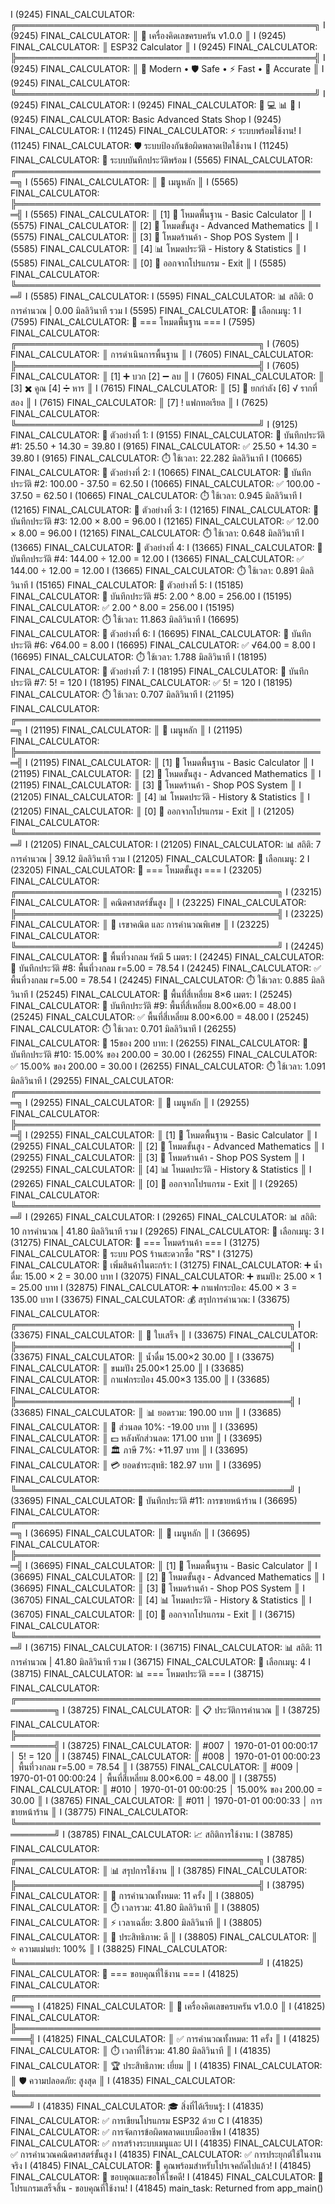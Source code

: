 I (9245) FINAL_CALCULATOR: ╔════════════════════════════════════════════════╗
I (9245) FINAL_CALCULATOR: ║          🧮 เครื่องคิดเลขครบครัน v1.0.0        ║
I (9245) FINAL_CALCULATOR: ║                ESP32 Calculator               ║
I (9245) FINAL_CALCULATOR: ╠════════════════════════════════════════════════╣
I (9245) FINAL_CALCULATOR: ║  📱 Modern • 🛡️ Safe • ⚡ Fast • 🎯 Accurate  ║
I (9245) FINAL_CALCULATOR: ╚════════════════════════════════════════════════╝
I (9245) FINAL_CALCULATOR:
I (9245) FINAL_CALCULATOR:     🧮    💻    📊    🏪
I (9245) FINAL_CALCULATOR:    Basic Advanced Stats Shop
I (9245) FINAL_CALCULATOR:
I (11245) FINAL_CALCULATOR: ⚡ ระบบพร้อมใช้งาน!
I (11245) FINAL_CALCULATOR: 🛡️ ระบบป้องกันข้อผิดพลาดเปิดใช้งาน
I (11245) FINAL_CALCULATOR: 💾 ระบบบันทึกประวัติพร้อม
I (5565) FINAL_CALCULATOR: 
╔══════════════════════════════════════════════════╗
I (5565) FINAL_CALCULATOR: ║                   🧮 เมนูหลัก                   ║
I (5565) FINAL_CALCULATOR: ╠══════════════════════════════════════════════════╣
I (5565) FINAL_CALCULATOR: ║ [1] 🔢 โหมดพื้นฐาน - Basic Calculator         ║
I (5575) FINAL_CALCULATOR: ║ [2] 🔬 โหมดขั้นสูง - Advanced Mathematics     ║
I (5575) FINAL_CALCULATOR: ║ [3] 🏪 โหมดร้านค้า - Shop POS System          ║
I (5585) FINAL_CALCULATOR: ║ [4] 📊 โหมดประวัติ - History & Statistics     ║
I (5585) FINAL_CALCULATOR: ║ [0] 🚪 ออกจากโปรแกรม - Exit                  ║
I (5585) FINAL_CALCULATOR: ╚══════════════════════════════════════════════════╝
I (5585) FINAL_CALCULATOR: 
I (5595) FINAL_CALCULATOR: 📊 สถิติ: 0 การคำนวณ | 0.00 มิลลิวินาที รวม
I (5595) FINAL_CALCULATOR: 🎯 เลือกเมนู: 1
I (7595) FINAL_CALCULATOR: 
🔢 === โหมดพื้นฐาน ===
I (7595) FINAL_CALCULATOR: ╔═══════════════════════════════════════╗
I (7605) FINAL_CALCULATOR: ║         การดำเนินการพื้นฐาน         ║
I (7605) FINAL_CALCULATOR: ╠═══════════════════════════════════════╣
I (7605) FINAL_CALCULATOR: ║ [1] ➕ บวก     [2] ➖ ลบ            ║
I (7605) FINAL_CALCULATOR: ║ [3] ✖️ คูณ      [4] ➗ หาร           ║
I (7615) FINAL_CALCULATOR: ║ [5] 🔢 ยกกำลัง [6] √ รากที่สอง      ║
I (7615) FINAL_CALCULATOR: ║ [7] ! แฟกทอเรียล                    ║
I (7625) FINAL_CALCULATOR: ╚═══════════════════════════════════════╝
I (9125) FINAL_CALCULATOR: 
🎯 ตัวอย่างที่ 1:
I (9155) FINAL_CALCULATOR: 💾 บันทึกประวัติ #1: 25.50 + 14.30 = 39.80
I (9165) FINAL_CALCULATOR: ✅ 25.50 + 14.30 = 39.80
I (9165) FINAL_CALCULATOR: ⏱️ ใช้เวลา: 22.282 มิลลิวินาที
I (10665) FINAL_CALCULATOR: 
🎯 ตัวอย่างที่ 2:
I (10665) FINAL_CALCULATOR: 💾 บันทึกประวัติ #2: 100.00 - 37.50 = 62.50
I (10665) FINAL_CALCULATOR: ✅ 100.00 - 37.50 = 62.50
I (10665) FINAL_CALCULATOR: ⏱️ ใช้เวลา: 0.945 มิลลิวินาที
I (12165) FINAL_CALCULATOR: 
🎯 ตัวอย่างที่ 3:
I (12165) FINAL_CALCULATOR: 💾 บันทึกประวัติ #3: 12.00 × 8.00 = 96.00
I (12165) FINAL_CALCULATOR: ✅ 12.00 × 8.00 = 96.00
I (12165) FINAL_CALCULATOR: ⏱️ ใช้เวลา: 0.648 มิลลิวินาที
I (13665) FINAL_CALCULATOR: 
🎯 ตัวอย่างที่ 4:
I (13665) FINAL_CALCULATOR: 💾 บันทึกประวัติ #4: 144.00 ÷ 12.00 = 12.00
I (13665) FINAL_CALCULATOR: ✅ 144.00 ÷ 12.00 = 12.00
I (13665) FINAL_CALCULATOR: ⏱️ ใช้เวลา: 0.891 มิลลิวินาที
I (15165) FINAL_CALCULATOR: 
🎯 ตัวอย่างที่ 5:
I (15185) FINAL_CALCULATOR: 💾 บันทึกประวัติ #5: 2.00 ^ 8.00 = 256.00
I (15195) FINAL_CALCULATOR: ✅ 2.00 ^ 8.00 = 256.00
I (15195) FINAL_CALCULATOR: ⏱️ ใช้เวลา: 11.863 มิลลิวินาที
I (16695) FINAL_CALCULATOR: 
🎯 ตัวอย่างที่ 6:
I (16695) FINAL_CALCULATOR: 💾 บันทึกประวัติ #6: √64.00 = 8.00
I (16695) FINAL_CALCULATOR: ✅ √64.00 = 8.00
I (16695) FINAL_CALCULATOR: ⏱️ ใช้เวลา: 1.788 มิลลิวินาที
I (18195) FINAL_CALCULATOR: 
🎯 ตัวอย่างที่ 7:
I (18195) FINAL_CALCULATOR: 💾 บันทึกประวัติ #7: 5! = 120
I (18195) FINAL_CALCULATOR: ✅ 5! = 120
I (18195) FINAL_CALCULATOR: ⏱️ ใช้เวลา: 0.707 มิลลิวินาที
I (21195) FINAL_CALCULATOR: 
╔══════════════════════════════════════════════════╗
I (21195) FINAL_CALCULATOR: ║                   🧮 เมนูหลัก                   ║
I (21195) FINAL_CALCULATOR: ╠══════════════════════════════════════════════════╣
I (21195) FINAL_CALCULATOR: ║ [1] 🔢 โหมดพื้นฐาน - Basic Calculator         ║
I (21195) FINAL_CALCULATOR: ║ [2] 🔬 โหมดขั้นสูง - Advanced Mathematics     ║
I (21195) FINAL_CALCULATOR: ║ [3] 🏪 โหมดร้านค้า - Shop POS System          ║
I (21205) FINAL_CALCULATOR: ║ [4] 📊 โหมดประวัติ - History & Statistics     ║
I (21205) FINAL_CALCULATOR: ║ [0] 🚪 ออกจากโปรแกรม - Exit                  ║
I (21205) FINAL_CALCULATOR: ╚══════════════════════════════════════════════════╝
I (21205) FINAL_CALCULATOR: 
I (21205) FINAL_CALCULATOR: 📊 สถิติ: 7 การคำนวณ | 39.12 มิลลิวินาที รวม
I (21205) FINAL_CALCULATOR: 🎯 เลือกเมนู: 2
I (23205) FINAL_CALCULATOR: 
🔬 === โหมดขั้นสูง ===
I (23205) FINAL_CALCULATOR: ╔══════════════════════════════════════════╗
I (23215) FINAL_CALCULATOR: ║            คณิตศาสตร์ขั้นสูง           ║
I (23225) FINAL_CALCULATOR: ╠══════════════════════════════════════════╣
I (23225) FINAL_CALCULATOR: ║ 📐 เรขาคณิต และ การคำนวณพิเศษ         ║
I (23225) FINAL_CALCULATOR: ╚══════════════════════════════════════════╝
I (24245) FINAL_CALCULATOR: 
🎯 พื้นที่วงกลม รัศมี 5 เมตร:
I (24245) FINAL_CALCULATOR: 💾 บันทึกประวัติ #8: พื้นที่วงกลม r=5.00 = 78.54
I (24245) FINAL_CALCULATOR: ✅ พื้นที่วงกลม r=5.00 = 78.54
I (24245) FINAL_CALCULATOR: ⏱️ ใช้เวลา: 0.885 มิลลิวินาที
I (25245) FINAL_CALCULATOR: 
🎯 พื้นที่สี่เหลี่ยม 8×6 เมตร:
I (25245) FINAL_CALCULATOR: 💾 บันทึกประวัติ #9: พื้นที่สี่เหลี่ยม 8.00×6.00 = 48.00
I (25245) FINAL_CALCULATOR: ✅ พื้นที่สี่เหลี่ยม 8.00×6.00 = 48.00
I (25245) FINAL_CALCULATOR: ⏱️ ใช้เวลา: 0.701 มิลลิวินาที
I (26255) FINAL_CALCULATOR: 
🎯 15ของ 200 บาท:
I (26255) FINAL_CALCULATOR: 💾 บันทึกประวัติ #10: 15.00% ของ 200.00 = 30.00
I (26255) FINAL_CALCULATOR: ✅ 15.00% ของ 200.00 = 30.00
I (26255) FINAL_CALCULATOR: ⏱️ ใช้เวลา: 1.091 มิลลิวินาที
I (29255) FINAL_CALCULATOR: 
╔══════════════════════════════════════════════════╗
I (29255) FINAL_CALCULATOR: ║                   🧮 เมนูหลัก                   ║
I (29255) FINAL_CALCULATOR: ╠══════════════════════════════════════════════════╣
I (29255) FINAL_CALCULATOR: ║ [1] 🔢 โหมดพื้นฐาน - Basic Calculator         ║
I (29255) FINAL_CALCULATOR: ║ [2] 🔬 โหมดขั้นสูง - Advanced Mathematics     ║
I (29255) FINAL_CALCULATOR: ║ [3] 🏪 โหมดร้านค้า - Shop POS System          ║
I (29255) FINAL_CALCULATOR: ║ [4] 📊 โหมดประวัติ - History & Statistics     ║
I (29265) FINAL_CALCULATOR: ║ [0] 🚪 ออกจากโปรแกรม - Exit                  ║
I (29265) FINAL_CALCULATOR: ╚══════════════════════════════════════════════════╝
I (29265) FINAL_CALCULATOR: 
I (29265) FINAL_CALCULATOR: 📊 สถิติ: 10 การคำนวณ | 41.80 มิลลิวินาที รวม
I (29265) FINAL_CALCULATOR: 🎯 เลือกเมนู: 3
I (31275) FINAL_CALCULATOR: 
🏪 === โหมดร้านค้า ===
I (31275) FINAL_CALCULATOR: 🛒 ระบบ POS ร้านสะดวกซื้อ "RS"
I (31275) FINAL_CALCULATOR: 
🛒 เพิ่มสินค้าในตะกร้า:
I (31275) FINAL_CALCULATOR: ➕ น้ำดื่ม: 15.00 × 2 = 30.00 บาท
I (32075) FINAL_CALCULATOR: ➕ ขนมปัง: 25.00 × 1 = 25.00 บาท
I (32875) FINAL_CALCULATOR: ➕ กาแฟกระป๋อง: 45.00 × 3 = 135.00 บาท
I (33675) FINAL_CALCULATOR: 
💰 สรุปการคำนวณ:
I (33675) FINAL_CALCULATOR: ╔════════════════════════════════════════════╗
I (33675) FINAL_CALCULATOR: ║              🧾 ใบเสร็จ                  ║
I (33675) FINAL_CALCULATOR: ╠════════════════════════════════════════════╣
I (33675) FINAL_CALCULATOR: ║ น้ำดื่ม  15.00×2  30.00 ║
I (33675) FINAL_CALCULATOR: ║ ขนมปัง  25.00×1  25.00 ║
I (33685) FINAL_CALCULATOR: ║ กาแฟกระป๋อง  45.00×3  135.00 ║
I (33685) FINAL_CALCULATOR: ╠════════════════════════════════════════════╣
I (33685) FINAL_CALCULATOR: ║ 📊 ยอดรวม:                    190.00 บาท ║
I (33685) FINAL_CALCULATOR: ║ 🎫 ส่วนลด 10%:               -19.00 บาท ║
I (33695) FINAL_CALCULATOR: ║ 💵 หลังหักส่วนลด:             171.00 บาท ║
I (33695) FINAL_CALCULATOR: ║ 🏛️ ภาษี 7%:                 +11.97 บาท ║
I (33695) FINAL_CALCULATOR: ║ 💳 ยอดชำระสุทธิ:              182.97 บาท ║
I (33695) FINAL_CALCULATOR: ╚════════════════════════════════════════════╝
I (33695) FINAL_CALCULATOR: 💾 บันทึกประวัติ #11: การขายหน้าร้าน
I (36695) FINAL_CALCULATOR: 
╔══════════════════════════════════════════════════╗
I (36695) FINAL_CALCULATOR: ║                   🧮 เมนูหลัก                   ║
I (36695) FINAL_CALCULATOR: ╠══════════════════════════════════════════════════╣
I (36695) FINAL_CALCULATOR: ║ [1] 🔢 โหมดพื้นฐาน - Basic Calculator         ║
I (36695) FINAL_CALCULATOR: ║ [2] 🔬 โหมดขั้นสูง - Advanced Mathematics     ║
I (36695) FINAL_CALCULATOR: ║ [3] 🏪 โหมดร้านค้า - Shop POS System          ║
I (36705) FINAL_CALCULATOR: ║ [4] 📊 โหมดประวัติ - History & Statistics     ║
I (36705) FINAL_CALCULATOR: ║ [0] 🚪 ออกจากโปรแกรม - Exit                  ║
I (36715) FINAL_CALCULATOR: ╚══════════════════════════════════════════════════╝
I (36715) FINAL_CALCULATOR: 
I (36715) FINAL_CALCULATOR: 📊 สถิติ: 11 การคำนวณ | 41.80 มิลลิวินาที รวม
I (36715) FINAL_CALCULATOR: 🎯 เลือกเมนู: 4
I (38715) FINAL_CALCULATOR: 
📊 === โหมดประวัติ ===
I (38715) FINAL_CALCULATOR: ╔════════════════════════════════════════════════════════╗
I (38725) FINAL_CALCULATOR: ║                    📋 ประวัติการคำนวณ                  ║
I (38725) FINAL_CALCULATOR: ╠════════════════════════════════════════════════════════╣
I (38725) FINAL_CALCULATOR: ║ #007 │ 1970-01-01 00:00:17 │ 5! = 120 ║
I (38745) FINAL_CALCULATOR: ║ #008 │ 1970-01-01 00:00:23 │ พื้นที่วงกลม r=5.00 = 78.54 ║
I (38755) FINAL_CALCULATOR: ║ #009 │ 1970-01-01 00:00:24 │ พื้นที่สี่เหลี่ยม 8.00×6.00 = 48.00 ║
I (38755) FINAL_CALCULATOR: ║ #010 │ 1970-01-01 00:00:25 │ 15.00% ของ 200.00 = 30.00 ║
I (38765) FINAL_CALCULATOR: ║ #011 │ 1970-01-01 00:00:33 │ การขายหน้าร้าน ║
I (38775) FINAL_CALCULATOR: ╚════════════════════════════════════════════════════════╝
I (38785) FINAL_CALCULATOR:
📈 สถิติการใช้งาน:
I (38785) FINAL_CALCULATOR: ╔═══════════════════════════════════════╗
I (38785) FINAL_CALCULATOR: ║          📊 สรุปการใช้งาน           ║
I (38785) FINAL_CALCULATOR: ╠═══════════════════════════════════════╣
I (38795) FINAL_CALCULATOR: ║ 🔢 การคำนวณทั้งหมด: 11 ครั้ง       ║
I (38805) FINAL_CALCULATOR: ║ ⏱️ เวลารวม: 41.80 มิลลิวินาที       ║
I (38805) FINAL_CALCULATOR: ║ ⚡ เวลาเฉลี่ย: 3.800 มิลลิวินาที     ║
I (38805) FINAL_CALCULATOR: ║ 🚀 ประสิทธิภาพ: ดี                ║
I (38805) FINAL_CALCULATOR: ║ ⭐ ความแม่นยำ: 100%               ║
I (38825) FINAL_CALCULATOR: ╚═══════════════════════════════════════╝
I (41825) FINAL_CALCULATOR:
🎉 === ขอบคุณที่ใช้งาน ===
I (41825) FINAL_CALCULATOR: ╔════════════════════════════════════════════════════╗
I (41825) FINAL_CALCULATOR: ║           🧮 เครื่องคิดเลขครบครัน v1.0.0           ║
I (41825) FINAL_CALCULATOR: ╠════════════════════════════════════════════════════╣
I (41825) FINAL_CALCULATOR: ║ ✅ การคำนวณทั้งหมด: 11 ครั้ง                     ║
I (41825) FINAL_CALCULATOR: ║ ⏱️ เวลาที่ใช้รวม: 41.80 มิลลิวินาที                ║
I (41835) FINAL_CALCULATOR: ║ 🏆 ประสิทธิภาพ: เยี่ยม                           ║
I (41835) FINAL_CALCULATOR: ║ 🛡️ ความปลอดภัย: สูงสุด                          ║
I (41835) FINAL_CALCULATOR: ╚════════════════════════════════════════════════════╝
I (41835) FINAL_CALCULATOR:
🎓 สิ่งที่ได้เรียนรู้:
I (41835) FINAL_CALCULATOR: ✅ การเขียนโปรแกรม ESP32 ด้วย C
I (41835) FINAL_CALCULATOR: ✅ การจัดการข้อผิดพลาดแบบมืออาชีพ
I (41835) FINAL_CALCULATOR: ✅ การสร้างระบบเมนูและ UI
I (41835) FINAL_CALCULATOR: ✅ การคำนวณคณิตศาสตร์ขั้นสูง
I (41835) FINAL_CALCULATOR: ✅ การประยุกต์ใช้ในงานจริง
I (41845) FINAL_CALCULATOR:
🚀 คุณพร้อมสำหรับโปรเจคถัดไปแล้ว!
I (41845) FINAL_CALCULATOR: 💝 ขอบคุณและขอให้โชคดี!
I (41845) FINAL_CALCULATOR:
🎯 โปรแกรมเสร็จสิ้น - ขอบคุณที่ใช้งาน!
I (41845) main_task: Returned from app_main()
